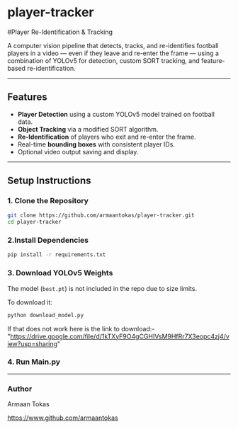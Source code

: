 # player-tracker

#Player Re-Identification & Tracking

A computer vision pipeline that detects, tracks, and re-identifies football players in a video — even if they leave and re-enter the frame — using a combination of YOLOv5 for detection, custom SORT tracking, and feature-based re-identification.

---

## Features

- **Player Detection** using a custom YOLOv5 model trained on football data.
- **Object Tracking** via a modified SORT algorithm.
- **Re-Identification** of players who exit and re-enter the frame.
- Real-time **bounding boxes** with consistent player IDs.
- Optional video output saving and display.

---

## Setup Instructions

### 1. Clone the Repository
```bash
git clone https://github.com/armaantokas/player-tracker.git
cd player-tracker
```
### 2.Install Dependencies
```bash
pip install -r requirements.txt
```

### 3. Download YOLOv5 Weights
The model (`best.pt`) is not included in the repo due to size limits.

To download it:
```bash
python download_model.py
```

If that does not work here is the link to download:- "https://drive.google.com/file/d/1kTXyF9O4gCGHIVsM9HfRr7X3eopc4zj4/view?usp=sharing"

### 4. Run Main.py

---

### Author
Armaan Tokas

https://www.github.com/armaantokas
